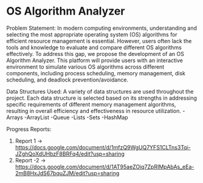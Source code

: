 # OS Algorithm Analyzer 

Problem Statement: In modern computing environments, understanding and selecting the most appropriate operating system (OS) algorithms for efficient resource management is essential. However, users often 
lack the tools and knowledge to evaluate and compare different OS algorithms effectively. To address this gap, we propose the development of an OS Algorithm Analyzer. This platform will 
provide users with an interactive environment to simulate various OS algorithms across different components, including process scheduling, memory management, disk scheduling, and deadlock
prevention/avoidance.

Data Structures Used: A variety of data structures are used throughout the project. Each data structure is selected based on its strengths in addressing specific requirements of different
memory management algorithms, resulting in overall efficiency and effectiveness in resource utilization.
-Arrays 
-ArrayList
-Queue
-Lists
-Sets
-HashMap

Progress Reports:
1. Report 1 -> https://docs.google.com/document/d/1mfzQ9WgUQ7YFS1CLTns3Tqi-JZghQoXdUHbzF8BRFq4/edit?usp=sharing
2. Report -2 -> https://docs.google.com/document/d/1AT95aeZOiq7ZpRIMpAbAs_eEa-2mB8HxJdS67bquZJM/edit?usp=sharing
           



